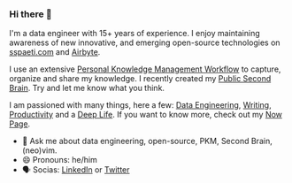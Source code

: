 ### Hi there 👋

I'm a data engineer with 15+ years of experience. I enjoy maintaining awareness of new innovative, and emerging open-source technologies on [sspaeti.com](https://sspaeti.com) and [Airbyte](https://airbyte.com/blog-authors/simon-spati).

I use an extensive [Personal Knowledge Management Workflow](https://www.sspaeti.com/blog/pkm-workflow-for-a-deeper-life/)  to capture, organize and share my knowledge. I recently created my [Public Second Brain](https://brain.sspaeti.com). Try and let me know what you think.

I am passioned with many things, here a few: [Data Engineering](https://sspaeti.com), [Writing](https://brain.sspaeti.com/writing), [Productivity](https://www.sspaeti.com/categories/productivity/) and a [Deep Life](https://brain.sspaeti.com/deep-life). If you want to know more, check out my [Now Page](https://www.sspaeti.com/now/).

- 💬 Ask me about data engineering, open-source, PKM, Second Brain, (neo)vim.
- 😄 Pronouns: he/him
- 🗣 Socias: [LinkedIn](https://www.linkedin.com/in/sspaeti/) or [Twitter](https://twitter.com/sspaeti)


<!--

![](second-brain-sspaeti.com.jpeg)

Here are some ideas to get you started:

- 🔭 I’m currently working on see on my [Now Page](https://www.sspaeti.com/now/).
- 🌱 I’m currently learning see on my [Now Page](https://www.sspaeti.com/now/).
- 👯 I am a [top viewed writer](https://www.quora.com/topic/Data-Engineering/writers) at Quora. 
- 🤔 I’m looking for help with ...
- 📫 How to reach me: ...
- 😄 Pronouns: he/him
- ⚡ Fun fact: ...
-->
